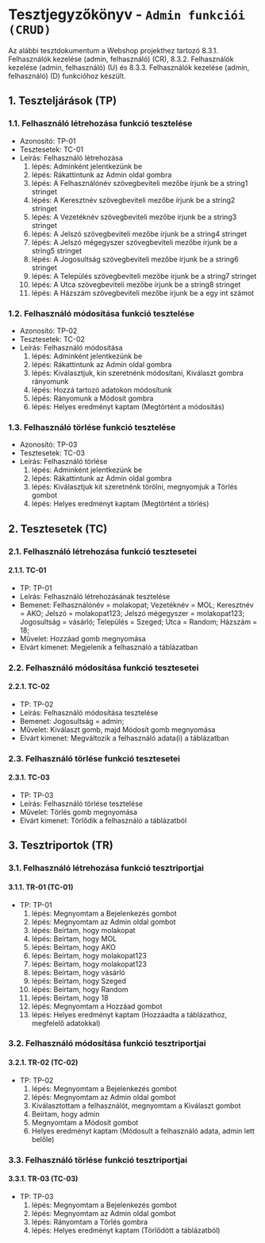 # Tesztjegyzőkönyv - `Admin funkciói (CRUD)`

Az alábbi tesztdokumentum a Webshop projekthez tartozó 8.3.1. Felhasználók kezelése (admin, felhasználó) (CR), 8.3.2. Felhasználók kezelése (admin, felhasználó) (U) és 8.3.3. Felhasználók kezelése (admin, felhasználó) (D) funkcióhoz készült.

## 1. Teszteljárások (TP)

### 1.1. Felhasználó létrehozása funkció tesztelése

- Azonosító: TP-01
- Tesztesetek: TC-01
- Leírás: Felhasználó létrehozása
  1. lépés: Adminként jelentkezünk be
  2. lépés: Rákattintunk az Admin oldal gombra 
  3. lépés: A Felhasználónév szövegbeviteli mezőbe írjunk be a string1 stringet
  4. lépés: A Keresztnév szövegbeviteli mezőbe írjunk be a string2 stringet
  5. lépés: A Vezetéknév szövegbeviteli mezőbe írjunk be a string3 stringet
  6. lépés: A Jelszó szövegbeviteli mezőbe írjunk be a string4 stringet
  7. lépés: A Jelszó mégegyszer szövegbeviteli mezőbe írjunk be a string5 stringet
  8. lépés: A Jogosultság szövegbeviteli mezőbe írjunk be a string6 stringet
  9. lépés: A Település szövegbeviteli mezőbe írjunk be a string7 stringet
  10. lépés: A Utca szövegbeviteli mezőbe írjunk be a string8 stringet
  11. lépés: A Házszám szövegbeviteli mezőbe írjunk be a egy int számot

### 1.2. Felhasználó módosítása funkció tesztelése

- Azonosító: TP-02
- Tesztesetek: TC-02
- Leírás: Felhasználó módosítása
    1. lépés: Adminként jelentkezünk be
    2. lépés: Rákattintunk az Admin oldal gombra
    3. lépés: Kiválasztjuk, kin szeretnénk módosítani, Kiválaszt gombra rányomunk
    4. lépés: Hozzá tartozó adatokon módosítunk
    5. lépés: Rányomunk a Módosít gombra
    6. lépés: Helyes eredményt kaptam (Megtörtént a módosítás)

### 1.3. Felhasználó törlése funkció tesztelése

- Azonosító: TP-03
- Tesztesetek: TC-03
- Leírás: Felhasználó törlése
    1. lépés: Adminként jelentkezünk be
    2. lépés: Rákattintunk az Admin oldal gombra
    3. lépés: Kiválasztjuk kit szeretnénk törölni, megnyomjuk a Törlés gombot 
    4. lépés: Helyes eredményt kaptam (Megtörtént a törlés)

## 2. Tesztesetek (TC)

### 2.1. Felhasználó létrehozása funkció tesztesetei

#### 2.1.1. TC-01
- TP: TP-01
- Leírás: Felhasználó létrehozásának tesztelése
- Bemenet: Felhasználónév = molakopat; Vezetéknév  = MOL; Keresztnév = AKO; Jelszó = molakopat123; Jelszó mégegyszer = molakopat123; Jogosultság = vásárló; Település = Szeged; Utca = Random; Házszám = 18;
- Művelet: Hozzáad gomb megnyomása
- Elvárt kimenet: Megjelenik a felhasználó a táblázatban

### 2.2. Felhasználó módosítása funkció tesztesetei

#### 2.2.1. TC-02
- TP: TP-02
- Leírás: Felhasználó módosítása tesztelése
- Bemenet: Jogosultság = admin;
- Művelet: Kiválaszt gomb, majd Módosít gomb megnyomása
- Elvárt kimenet: Megváltozik a felhasználó adata(i) a táblázatban

### 2.3. Felhasználó törlése funkció tesztesetei

#### 2.3.1. TC-03
- TP: TP-03
- Leírás: Felhasználó törlése tesztelése
- Művelet: Törlés gomb megnyomása
- Elvárt kimenet: Törlődik a felhasználó a táblázatból

## 3. Tesztriportok (TR)

### 3.1. Felhasználó létrehozása funkció tesztriportjai

#### 3.1.1. TR-01 (TC-01)

- TP: TP-01
    1. lépés: Megnyomtam a Bejelenkezés gombot
    2. lépés: Megnyomtam az Admin oldal gombot 
    3. lépés: Beírtam, hogy molakopat
    4. lépés: Beírtam, hogy MOL
    5. lépés: Beírtam, hogy AKO
    6. lépés: Beírtam, hogy molakopat123
    7. lépés: Beírtam, hogy molakopat123
    8. lépés: Beírtam, hogy vásárló
    9. lépés: Beírtam, hogy Szeged
    10. lépés: Beírtam, hogy Random
    11. lépés: Beírtam, hogy 18
    12. lépés: Megnyomtam a Hozzáad gombot
    13. lépés: Helyes eredményt kaptam (Hozzáadta a táblázathoz, megfelelő adatokkal)

### 3.2. Felhasználó módosítása funkció tesztriportjai

#### 3.2.1. TR-02 (TC-02)

- TP: TP-02
    1. lépés: Megnyomtam a Bejelenkezés gombot
    2. lépés: Megnyomtam az Admin oldal gombot
    3. Kiválasztottam a felhasználót, megnyomtam a Kiválaszt gombot
    4. Beírtam, hogy admin
    5. Megnyomtam a Módosít gombot
    6. Helyes eredményt kaptam (Módosult a felhasználó adata, admin lett belőle)

### 3.3. Felhasználó törlése funkció tesztriportjai

#### 3.3.1. TR-03 (TC-03)

- TP: TP-03
    1. lépés: Megnyomtam a Bejelenkezés gombot
    2. lépés: Megnyomtam az Admin oldal gombot
    3. lépés: Rányomtam a Törlés gombra
    4. lépés: Helyes eredményt kaptam (Törlődött a táblázatból)
